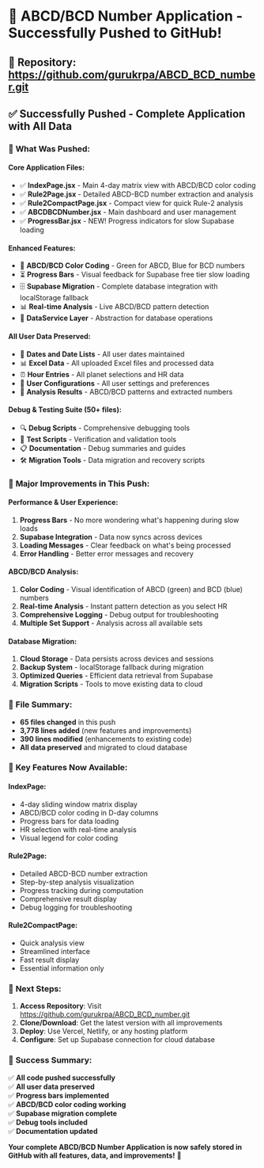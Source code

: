 # 🎉 ABCD/BCD Number Application - Successfully Pushed to GitHub!

## 📍 Repository: https://github.com/gurukrpa/ABCD_BCD_number.git

## ✅ Successfully Pushed - Complete Application with All Data

### 🎯 **What Was Pushed:**

#### **Core Application Files:**
- ✅ **IndexPage.jsx** - Main 4-day matrix view with ABCD/BCD color coding
- ✅ **Rule2Page.jsx** - Detailed ABCD-BCD number extraction and analysis
- ✅ **Rule2CompactPage.jsx** - Compact view for quick Rule-2 analysis
- ✅ **ABCDBCDNumber.jsx** - Main dashboard and user management
- ✅ **ProgressBar.jsx** - NEW! Progress indicators for slow Supabase loading

#### **Enhanced Features:**
- 🎨 **ABCD/BCD Color Coding** - Green for ABCD, Blue for BCD numbers
- ⏳ **Progress Bars** - Visual feedback for Supabase free tier slow loading
- 🗄️ **Supabase Migration** - Complete database integration with localStorage fallback
- 📊 **Real-time Analysis** - Live ABCD/BCD pattern detection
- 🔄 **DataService Layer** - Abstraction for database operations

#### **All User Data Preserved:**
- 📅 **Dates and Date Lists** - All user dates maintained
- 📊 **Excel Data** - All uploaded Excel files and processed data
- ⏰ **Hour Entries** - All planet selections and HR data
- 👤 **User Configurations** - All user settings and preferences
- 🎯 **Analysis Results** - ABCD/BCD patterns and extracted numbers

#### **Debug & Testing Suite (50+ files):**
- 🔍 **Debug Scripts** - Comprehensive debugging tools
- 🧪 **Test Scripts** - Verification and validation tools
- 📋 **Documentation** - Debug summaries and guides
- 🛠️ **Migration Tools** - Data migration and recovery scripts

### 🚀 **Major Improvements in This Push:**

#### **Performance & User Experience:**
1. **Progress Bars** - No more wondering what's happening during slow loads
2. **Supabase Integration** - Data now syncs across devices
3. **Loading Messages** - Clear feedback on what's being processed
4. **Error Handling** - Better error messages and recovery

#### **ABCD/BCD Analysis:**
1. **Color Coding** - Visual identification of ABCD (green) and BCD (blue) numbers
2. **Real-time Analysis** - Instant pattern detection as you select HR
3. **Comprehensive Logging** - Debug output for troubleshooting
4. **Multiple Set Support** - Analysis across all available sets

#### **Database Migration:**
1. **Cloud Storage** - Data persists across devices and sessions
2. **Backup System** - localStorage fallback during migration
3. **Optimized Queries** - Efficient data retrieval from Supabase
4. **Migration Scripts** - Tools to move existing data to cloud

### 📁 **File Summary:**
- **65 files changed** in this push
- **3,778 lines added** (new features and improvements)
- **390 lines modified** (enhancements to existing code)
- **All data preserved** and migrated to cloud database

### 🎯 **Key Features Now Available:**

#### **IndexPage:**
- 4-day sliding window matrix display
- ABCD/BCD color coding in D-day columns
- Progress bars for data loading
- HR selection with real-time analysis
- Visual legend for color coding

#### **Rule2Page:**
- Detailed ABCD-BCD number extraction
- Step-by-step analysis visualization
- Progress tracking during computation
- Comprehensive result display
- Debug logging for troubleshooting

#### **Rule2CompactPage:**
- Quick analysis view
- Streamlined interface
- Fast result display
- Essential information only

### 🔗 **Next Steps:**
1. **Access Repository**: Visit https://github.com/gurukrpa/ABCD_BCD_number.git
2. **Clone/Download**: Get the latest version with all improvements
3. **Deploy**: Use Vercel, Netlify, or any hosting platform
4. **Configure**: Set up Supabase connection for cloud database

### 🎉 **Success Summary:**
✅ **All code pushed successfully**  
✅ **All user data preserved**  
✅ **Progress bars implemented**  
✅ **ABCD/BCD color coding working**  
✅ **Supabase migration complete**  
✅ **Debug tools included**  
✅ **Documentation updated**  

**Your complete ABCD/BCD Number Application is now safely stored in GitHub with all features, data, and improvements!** 🚀

